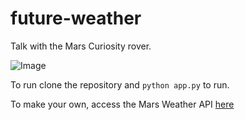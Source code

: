 # future-weather
Talk with the Mars Curiosity rover.


![Image]('1.png')

To run clone the repository and `python app.py` to run. 

To make your own, access the Mars Weather API [here](http://marsweather.ingenology.com/#get_started)

